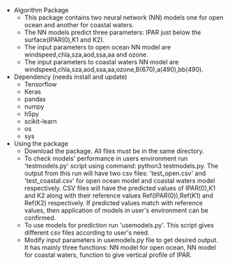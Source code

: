 * Algorithm Package
  -  This package contains two neural network (NN) models one for open ocean and another for coastal waters.
  - The NN models predict three parameters: IPAR just below the surface(IPAR(0),K1 and K2).
  - The input parameters to open ocean NN model are windspeed,chla,sza,aod,ssa,aa and ozone.
  - The input parameters to coastal waters NN model are windspeed,chla,sza,aod,ssa,aa,ozone,B(670),a(490),bb(490).
* Dependency (needs install and update)
  - Tensorflow
  - Keras
  - pandas
  - numpy
  - h5py
  - scikit-learn
  - os
  - sys
* Using the package
  - Download the package. All files must be in the same directory.
  - To check models' performance in users environment run 'testmodels.py' script using command: python3 testmodels.py. The output from this run       will have two csv files: 'test_open.csv' and 'test_coastal.csv' for open ocean model and coastal waters model respectively. CSV files will         have the predicted values of IPAR(0),K1 and K2 along with their reference values Ref(IPAR(0)),Ref(K1) and Ref(K2) respectively. If predicted       values match with reference values, then application of models in user's environment can be confirmed.
  - To use models for prediction run 'usemodels.py'. This script gives different csv files according to user's need.
  - Modify input parameters in usemodels.py file to get desired output. It has mainly three functions: NN model for open ocean, NN model for           coastal waters, function to give vertical profile of IPAR. 
